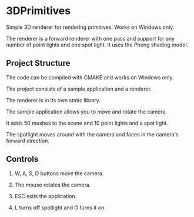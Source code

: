 # 3DPrimitives 

Simple 3D renderer for rendering primitives. Works on Windows only.

The renderer is a forward renderer with one pass and support for any number of point lights
and one spot light. It uses the Phong shading model.

## Project Structure

The code can be compiled with CMAKE and works on Windows only.

The project consists of a sample application and a renderer. 

The renderer is in its own static library.

The sample application allows you to move and rotate the camera.

It adds 50 meshes to the scene and 10 point lights and a spot light.

The spotlight moves around with the camera and faces in the camera's forward direction.

## Controls

1. W, A, S, D buttons move the camera.

2. The mouse rotates the camera. 

3. ESC exits the application. 

4. L turns off spotlight and O turns it on.
